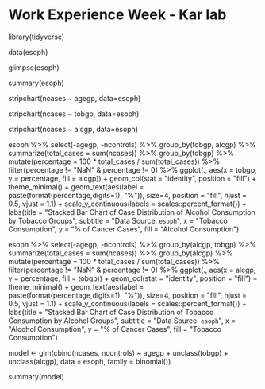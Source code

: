 # Work Experience Week - Kar lab

library(tidyverse)

data(esoph)

glimpse(esoph)

summary(esoph)

stripchart(ncases ~ agegp, data=esoph)

stripchart(ncases ~ tobgp, data=esoph)

stripchart(ncases ~ alcgp, data=esoph)

esoph %>% 
  select(-agegp, -ncontrols) %>%
  group_by(tobgp, alcgp) %>%
  summarize(total_cases = sum(ncases)) %>%
  group_by(tobgp) %>%
  mutate(percentage = 100 * total_cases / sum(total_cases)) %>%
  filter(percentage != "NaN" & percentage != 0) %>%
  ggplot(., aes(x = tobgp, y = percentage, fill = alcgp)) +
  geom_col(stat = "identity", position = "fill") +
  theme_minimal() +
  geom_text(aes(label = paste(format(percentage,digits=1), "%")), size=4, position = "fill", hjust = 0.5, vjust = 1.1) +
  scale_y_continuous(labels = scales::percent_format()) +
  labs(title = "Stacked Bar Chart of Case Distribution of Alcohol Consumption by Tobacco Groups", subtitle = "Data Source: `esoph`", x = "Tobacco Consumption", y = "% of Cancer Cases", fill = "Alcohol Consumption")

esoph %>% 
  select(-agegp, -ncontrols) %>%
  group_by(alcgp, tobgp) %>%
  summarize(total_cases = sum(ncases)) %>%
  group_by(alcgp) %>%
  mutate(percentage = 100 * total_cases / sum(total_cases)) %>%
  filter(percentage != "NaN" & percentage != 0) %>%
  ggplot(., aes(x = alcgp, y = percentage, fill = tobgp)) +
  geom_col(stat = "identity", position = "fill") +
  theme_minimal() +
  geom_text(aes(label = paste(format(percentage,digits=1), "%")), size=4, position = "fill", hjust = 0.5, vjust = 1.1) +
  scale_y_continuous(labels = scales::percent_format()) +
  labs(title = "Stacked Bar Chart of Case Distribution of Tobacco Consumption by Alcohol Groups", subtitle = "Data Source: `esoph`", x = "Alcohol Consumption", y = "% of Cancer Cases", fill = "Tobacco Consumption")

model <- glm(cbind(ncases, ncontrols) ~ agegp + unclass(tobgp)
                                         + unclass(alcgp),
              data = esoph, family = binomial())

summary(model)

